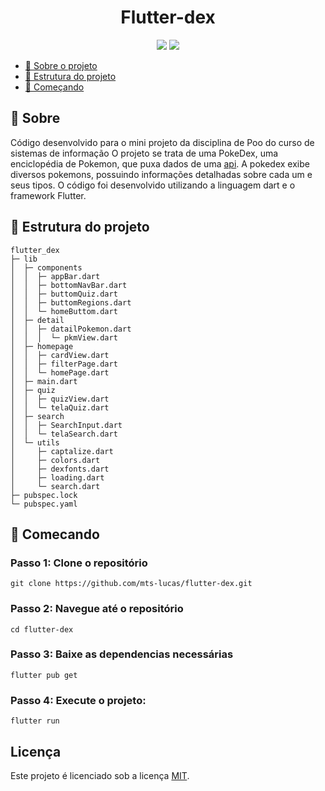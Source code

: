 <h1 align="center">Flutter-dex</h1>

<p align="center">
    <img src="https://img.shields.io/badge/dart-%230175C2.svg?style=for-the-badge&logo=dart&logoColor=white"/>
    <img src="https://img.shields.io/badge/Flutter-%2302569B.svg?style=for-the-badge&logo=Flutter&logoColor=white"/>
</p>

- [📑 Sobre o projeto](#-sobre)
- [📂 Estrutura do projeto](#-estrutura-de-projeto)
- [🚀 Começando](#-comecando)

## 📑 Sobre
Código desenvolvido para o mini projeto da disciplina de Poo do curso de sistemas de informação
O projeto se trata de uma PokeDex, uma enciclopédia de Pokemon, que puxa dados de uma [api](https://pokeapi.co). A pokedex exibe diversos pokemons, possuindo informações detalhadas sobre cada um e seus tipos. O código foi desenvolvido utilizando a linguagem dart e o framework Flutter. 

## 📂 Estrutura do projeto
```
flutter_dex
├─ lib
│  ├─ components
│  │  ├─ appBar.dart
│  │  ├─ bottomNavBar.dart
│  │  ├─ buttomQuiz.dart
│  │  ├─ buttomRegions.dart
│  │  └─ homeButtom.dart
│  ├─ detail
│  │  ├─ datailPokemon.dart
│  │  │  └─ pkmView.dart
│  ├─ homepage
│  │  ├─ cardView.dart
│  │  ├─ filterPage.dart
│  │  └─ homePage.dart
│  ├─ main.dart
│  ├─ quiz
│  │  ├─ quizView.dart
│  │  └─ telaQuiz.dart
│  ├─ search
│  │  ├─ SearchInput.dart
│  │  └─ telaSearch.dart
│  └─ utils
│     ├─ captalize.dart
│     ├─ colors.dart
│     ├─ dexfonts.dart
│     ├─ loading.dart
│     └─ search.dart
├─ pubspec.lock
└─ pubspec.yaml

```


## 🚀 Comecando

### Passo 1: Clone o repositório
```git clone https://github.com/mts-lucas/flutter-dex.git```

### Passo 2: Navegue até o repositório
```cd flutter-dex```

### Passo 3: Baixe as dependencias necessárias
```flutter pub get```

### Passo 4: Execute o projeto: 
```flutter run```

## Licença

Este projeto é licenciado sob a licença [MIT](LICENSE).
